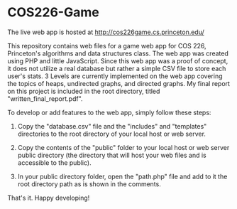 # COS226-Game

The live web app is hosted at http://cos226game.cs.princeton.edu/

This repository contains web files for a game web app for COS 226, Princeton's algorithms and data structures class. The web app was created using PHP and little JavaScript. Since this web app was a proof of concept, it does not utilize a real database but rather a simple CSV file to store each user's stats. 3 Levels are currently implemented on the web app covering the topics of heaps, undirected graphs, and directed graphs. My final report on this project is included in the root directory, titled "written_final_report.pdf".

To develop or add features to the web app, simply follow these steps:

1) Copy the "database.csv" file and the "includes" and "templates" directories to the root directory of your local host or web server.

2) Copy the contents of the "public" folder to your local host or web server public directory (the directory that will host your web files and is accessible to the public).

3) In your public directory folder, open the "path.php" file and add to it the root directory path as is shown in the comments.

That's it. Happy developing!
